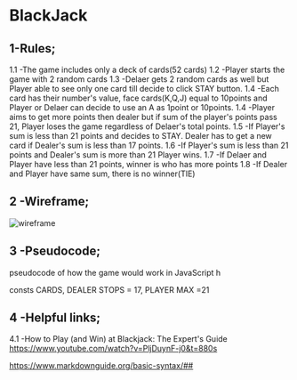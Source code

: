 # BlackJack
## 1-Rules;
1.1 -The game includes only a deck of cards(52 cards)
1.2 -Player starts the game with 2 random cards
1.3 -Delaer gets 2 random cards as well but Player able to see only one card till decide to click STAY button.
1.4 -Each card has their number's value, face cards(K,Q,J) equal to 10points and Player or Delaer can decide to use an A as 1point or 10points.
1.4 -Player aims to get more points then dealer but if sum of the player's points pass 21, Player loses the game regardless of Delaer's total points.
1.5 -If Player's sum is less than 21 points and decides to STAY. Dealer has to get a new card if Dealer's sum is less than 17 points.
1.6 -If Player's sum is less than 21 points and Dealer's sum is more than 21 Player wins.
1.7 -If Delaer and Player have less than 21 points, winner is who has more points
1.8 -If Dealer and Player have same sum, there is no winner(TIE)

## 2 -Wireframe;



![wireframe](http://url/to/BlackJackWireframe.png)

## 3 -Pseudocode;

pseudocode of how the game would work in JavaScript
h

consts CARDS, DEALER STOPS = 17, PLAYER MAX =21


## 4 -Helpful links;

4.1 -How to Play (and Win) at Blackjack: The Expert's Guide
https://www.youtube.com/watch?v=PljDuynF-j0&t=880s



https://www.markdownguide.org/basic-syntax/##
